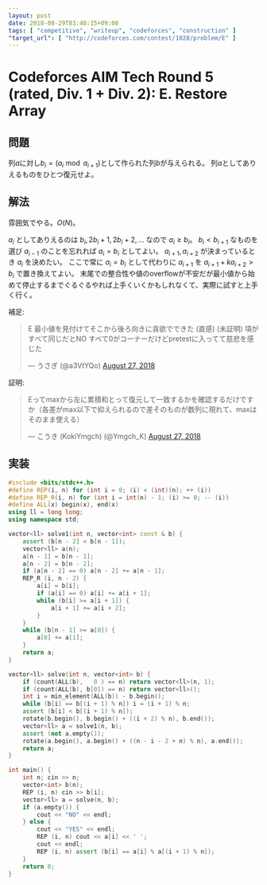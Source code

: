 ```yaml
---
layout: post
date: 2018-08-29T03:40:15+09:00
tags: [ "competitive", "writeup", "codeforces", "construction" ]
"target_url": [ "http://codeforces.com/contest/1028/problem/E" ]
---
```


# Codeforces AIM Tech Round 5 (rated, Div. 1 + Div. 2): E. Restore Array

## 問題

列$a$に対し$b_i = (a_i \bmod a _ {i + 1})$として作られた列$b$が与えられる。
列$a$としてありえるものをひとつ復元せよ。

## 解法

雰囲気でやる。$O(N)$。

$a_i$ としてありえるのは $b_i, 2b_i + 1, 2b_i + 2, \dots$ なので $a_i \ge b_i$。
$b_i \lt b _ {i + 1}$ なものを選び $a _ {i - 1}$ のことを忘れれば $a_i = b_i$ としてよい。
$a _ {i + 1}, a _ {i + 2}$ が決まっているとき $a_i$ を決めたい。
ここで常に $a_i = b_i$ として代わりに $a _ {i + 1}$ を $a _ {i + 1} + k a _ {i + 2} \gt b_i$ で置き換えてよい。
末尾での整合性や値のoverflowが不安だが最小値から始めて停止するまでぐるぐるやれば上手くいくかもしれなくて、実際に試すと上手く行く。

補足:

<blockquote class="twitter-tweet" data-partner="tweetdeck"><p lang="ja" dir="ltr">E 最小値を見付けてそこから後ろ向きに貪欲でできた (直感) (未証明) 項がすべて同じだとNO すべて0がコーナーだけどpretestに入ってて慈悲を感じた</p>&mdash; うさぎ (@a3VtYQo) <a href="https://twitter.com/a3VtYQo/status/1034154735807258627?ref_src=twsrc%5Etfw">August 27, 2018</a></blockquote>
<script async src="https://platform.twitter.com/widgets.js" charset="utf-8"></script>

証明:

<blockquote class="twitter-tweet" data-partner="tweetdeck"><p lang="ja" dir="ltr">Eってmaxから左に累積和とって復元して一致するかを確認するだけですか（各差がmax以下で抑えられるので差そのものが数列に現れて、maxはそのまま使える）</p>&mdash; こうき (KokiYmgch) (@Ymgch_K) <a href="https://twitter.com/Ymgch_K/status/1034154172814221312?ref_src=twsrc%5Etfw">August 27, 2018</a></blockquote>
<script async src="https://platform.twitter.com/widgets.js" charset="utf-8"></script>

## 実装

``` c++
#include <bits/stdc++.h>
#define REP(i, n) for (int i = 0; (i) < (int)(n); ++ (i))
#define REP_R(i, n) for (int i = int(n) - 1; (i) >= 0; -- (i))
#define ALL(x) begin(x), end(x)
using ll = long long;
using namespace std;

vector<ll> solve1(int n, vector<int> const & b) {
    assert (b[n - 2] < b[n - 1]);
    vector<ll> a(n);
    a[n - 1] = b[n - 1];
    a[n - 2] = b[n - 2];
    if (a[n - 2] == 0) a[n - 2] += a[n - 1];
    REP_R (i, n - 2) {
        a[i] = b[i];
        if (a[i] == 0) a[i] += a[i + 1];
        while (b[i] >= a[i + 1]) {
            a[i + 1] += a[i + 2];
        }
    }
    while (b[n - 1] >= a[0]) {
        a[0] += a[1];
    }
    return a;
}

vector<ll> solve(int n, vector<int> b) {
    if (count(ALL(b),   0 ) == n) return vector<ll>(n, 1);
    if (count(ALL(b), b[0]) == n) return vector<ll>();
    int i = min_element(ALL(b)) - b.begin();
    while (b[i] == b[(i + 1) % n]) i = (i + 1) % n;
    assert (b[i] < b[(i + 1) % n]);
    rotate(b.begin(), b.begin() + ((i + 2) % n), b.end());
    vector<ll> a = solve1(n, b);
    assert (not a.empty());
    rotate(a.begin(), a.begin() + ((n - i - 2 + n) % n), a.end());
    return a;
}

int main() {
    int n; cin >> n;
    vector<int> b(n);
    REP (i, n) cin >> b[i];
    vector<ll> a = solve(n, b);
    if (a.empty()) {
        cout << "NO" << endl;
    } else {
        cout << "YES" << endl;
        REP (i, n) cout << a[i] << ' ';
        cout << endl;
        REP (i, n) assert (b[i] == a[i] % a[(i + 1) % n]);
    }
    return 0;
}
```
